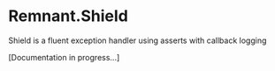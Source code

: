 # Remnant.Shield

Shield is a fluent exception handler using asserts with callback logging

[Documentation in progress...]
